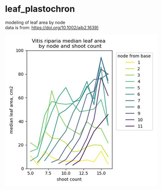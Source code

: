 # leaf_plastochron
modeling of leaf area by node  
data is from: [https://doi.org/10.1002/ajb2.1639)](https://doi.org/10.1002/ajb2.1639)

![alt text](https://github.com/DanChitwood/leaf_plastochron/blob/main/leaf_plastochron.jpg)
